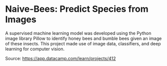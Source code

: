 # Naive-Bees: Predict Species from Images

A supervised machine learning model was developed using the Python image library Pillow to identify honey bees and bumble bees given an image of these insects. This project made use of image data, classifiers, and deep learning for computer vision.

Source: https://app.datacamp.com/learn/projects/412
